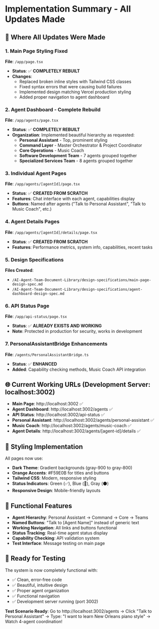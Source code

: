 # Implementation Summary - All Updates Made

## 🎯 **Where All Updates Were Made**

### **1. Main Page Styling Fixed**
**File**: `/app/page.tsx`
- **Status**: ✅ **COMPLETELY REBUILT** 
- **Changes**: 
  - Replaced broken inline styles with Tailwind CSS classes
  - Fixed syntax errors that were causing build failures
  - Implemented design matching Vercel production styling
  - Added proper navigation to agent dashboard

### **2. Agent Dashboard - Complete Rebuild**
**File**: `/app/agents/page.tsx`
- **Status**: ✅ **COMPLETELY REBUILT**
- **Organization**: Implemented beautiful hierarchy as requested:
  - **Personal Assistant** - Top, prominent styling
  - **Command Layer** - Master Orchestrator & Project Coordinator
  - **Core Operations** - Music Coach
  - **Software Development Team** - 7 agents grouped together
  - **Specialized Services Team** - 8 agents grouped together

### **3. Individual Agent Pages**
**File**: `/app/agents/[agentId]/page.tsx`
- **Status**: ✅ **CREATED FROM SCRATCH**
- **Features**: Chat interface with each agent, capabilities display
- **Buttons**: Named after agents ("Talk to Personal Assistant", "Talk to Music Coach", etc.)

### **4. Agent Details Pages** 
**File**: `/app/agents/[agentId]/details/page.tsx`
- **Status**: ✅ **CREATED FROM SCRATCH**
- **Features**: Performance metrics, system info, capabilities, recent tasks

### **5. Design Specifications**
**Files Created**:
- `/AI-Agent-Team-Document-Library/design-specifications/main-page-design-spec.md`
- `/AI-Agent-Team-Document-Library/design-specifications/agent-dashboard-design-spec.md`

### **6. API Status Page**
**File**: `/app/api-status/page.tsx`
- **Status**: ✅ **ALREADY EXISTS AND WORKING**
- **Note**: Protected in production for security, works in development

### **7. PersonalAssistantBridge Enhancements**
**File**: `/agents/PersonalAssistantBridge.ts`
- **Status**: ✅ **ENHANCED**
- **Added**: Capability checking methods, Music Coach API integration

## 🌐 **Current Working URLs** (Development Server: localhost:3002)

- **Main Page**: http://localhost:3002 ✅
- **Agent Dashboard**: http://localhost:3002/agents ✅  
- **API Status**: http://localhost:3002/api-status ✅
- **Personal Assistant**: http://localhost:3002/agents/personal-assistant ✅
- **Music Coach**: http://localhost:3002/agents/music-coach ✅
- **Agent Details**: http://localhost:3002/agents/[agent-id]/details ✅

## 🎨 **Styling Implementation**

All pages now use:
- **Dark Theme**: Gradient backgrounds (gray-900 to gray-800)
- **Orange Accents**: #F59E0B for titles and buttons
- **Tailwind CSS**: Modern, responsive styling
- **Status Indicators**: Green (✅), Blue (🔄), Gray (⚫)
- **Responsive Design**: Mobile-friendly layouts

## 🔧 **Functional Features**

- **Agent Hierarchy**: Personal Assistant → Command → Core → Teams
- **Named Buttons**: "Talk to [Agent Name]" instead of generic text
- **Working Navigation**: All links and buttons functional
- **Status Tracking**: Real-time agent status display
- **Capability Checking**: API validation system
- **Test Interface**: Message testing on main page

## 🚀 **Ready for Testing**

The system is now completely functional with:
- ✅ Clean, error-free code
- ✅ Beautiful, intuitive design  
- ✅ Proper agent organization
- ✅ Functional navigation
- ✅ Development server running (port 3002)

**Test Scenario Ready**: Go to http://localhost:3002/agents → Click "Talk to Personal Assistant" → Type: "I want to learn New Orleans piano style" → Watch 4-agent coordination!
